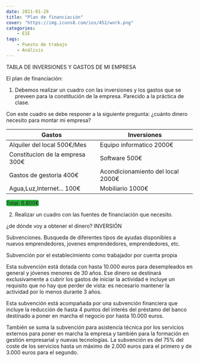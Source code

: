 ```yaml
---
date: 2021-01-28
title: "Plan de financiación"
cover: "https://img.icons8.com/ios/452/work.png"
categories: 
    - EIE
tags:
    - Puesto de trabajo
    - Análisis
---
```


TABLA DE INVERSIONES Y GASTOS DE MI EMPRESA

El plan de financiación:

1. Debemos realizar un cuadro con las inversiones y los gastos que se preveen para la constitución de la empresa. Parecido a la práctica de clase.

Con este cuadro se debe responer a la siguiente pregunta: ¿cuánto dinero necesito para montar mi empresa?

Gastos | Inversiones
-- | --
Alquiler del local 500€/Mes | Equipo informatico 2000€
Constitucion de la empresa 300€ | Software 500€
Gastos de gestoria 400€ | Acondicionamiento del local 2000€
Agua,Luz,Internet... 100€ | Mobiliario 1000€

<span style="background-color:#2cb33d; border-radius:0.3em; border-color: black;">
Total: 6.800€
</span>



2. Realizar un cuadro con las fuentes de financiación que necesito.

¿de dónde voy a obtener el dinero? INVERSIÓN

Subvenciones. Busqueda de diferentes tipos de ayudas disponibles a nuevos emprendedores, jovenes emprendedores, emprendedores, etc. 

Subvención por el establecimiento como trabajador por cuenta propia

Esta subvención está dotada con hasta 10.000 euros para desempleados en general y jóvenes menores de 30 años. Ese dinero se destinará exclusivamente a cubrir los gastos de iniciar la actividad e incluye un requisito que no hay que perder de vista: es necesario mantener la actividad por lo menos durante 3 años.

Esta subvención está acompañada por una subvención financiera que incluye la reducción de hasta 4 puntos del interés del préstamo del banco destinado a poner en marcha el negocio por hasta 10.000 euros.

También se suma la subvención para asistencia técnica por los servicios externos para poner en marcha la empresa y también para la formación en gestión empresarial y nuevas tecnologías. La subvención es del 75% del coste de los servicios hasta un máximo de 2.000 euros para el primero y de 3.000 euros para el segundo.